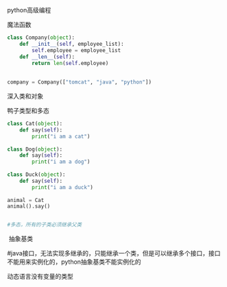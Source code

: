 python高级编程

魔法函数

```python
class Company(object):
    def __init__(self, employee_list):
        self.employee = employee_list
    def __len__(self):
        return len(self.employee)
    
    
company = Company(["tomcat", "java", "python"])


```



深入类和对象

鸭子类型和多态

```python
class Cat(object):
    def say(self):
        print("i am a cat")
   
class Dog(object):
    def say(self):
        print("i am a dog")
        
class Duck(object):
    def say(self):
        print("i am a duck")
        
animal = Cat
animal().say()


#多态，所有的子类必须继承父类 

```

​    抽象基类

#java接口，无法实现多继承的，只能继承一个类，但是可以继承多个接口，接口不能用来实例化的，python抽象基类不能实例化的

动态语言没有变量的类型

 





